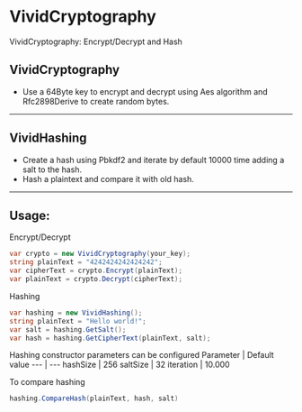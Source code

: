 # VividCryptography
VividCryptography: Encrypt/Decrypt and Hash

VividCryptography
---
- Use a 64Byte key to encrypt and decrypt using Aes algorithm and Rfc2898Derive to create random bytes.


---
VividHashing
---
- Create a hash using Pbkdf2 and iterate by default 10000 time adding a salt to the hash.
- Hash a plaintext and compare it with old hash.

---
Usage:
--- 

Encrypt/Decrypt
```csharp
var crypto = new VividCryptography(your_key);
string plainText = "4242424242424242";
var cipherText = crypto.Encrypt(plainText);
var plainText = crypto.Decrypt(cipherText);
```

Hashing
```csharp
var hashing = new VividHashing();
string plainText = "Hello world!";
var salt = hashing.GetSalt();
var hash = hashing.GetCipherText(plainText, salt);
```

Hashing constructor parameters can be configured
Parameter | Default value
--- | ---
hashSize  | 256
saltSize  | 32
iteration | 10.000

To compare hashing
```csharp
hashing.CompareHash(plainText, hash, salt)
```
